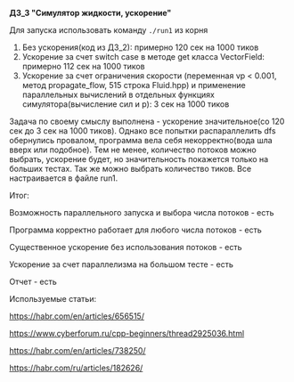 **ДЗ_3 "Симулятор жидкости, ускорение"**

Для запуска использовать команду ```./run1``` из корня

1) Без ускорения(код из ДЗ_2): примерно 120 сек на 1000 тиков
2) Ускорение за счет switch case в методе get класса VectorField: примерно 112 сек на 1000 тиков
3) Ускорение за счет ограничения скорости (переменная vp < 0.001, метод propagate_flow, 515 строка Fluid.hpp) и применение параллельных вычислений в отдельных функциях симулятора(вычисление сил и p): 3 сек на 1000 тиков

Задача по своему смыслу выполнена - ускорение значительное(со 120 сек до 3 сек на 1000 тиков). Однако все попытки распараллелить dfs обернулись провалом, программа вела себя некорректно(вода шла вверх или подобное). Тем не менее, количество потоков можно выбрать, ускорение будет, но значительность покажется только на больших тестах. Так же можно выбрать количество тиков. Все настраивается в файле run1.

Итог:

Возможность параллельного запуска и выбора числа потоков - есть

Программа корректно работает для любого числа потоков - есть

Существенное ускорение без использования потоков - есть

Ускорение за счет параллелизма на большом тесте - есть

Отчет - есть

Используемые статьи: 

https://habr.com/en/articles/656515/

https://www.cyberforum.ru/cpp-beginners/thread2925036.html

https://habr.com/en/articles/738250/ 

https://habr.com/ru/articles/182626/